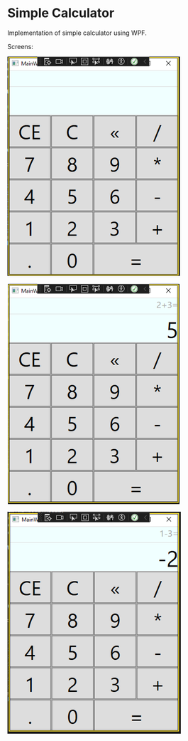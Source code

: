 # Simple Calculator

Implementation of simple calculator using WPF.

Screens:

![alt text](screens/Screenshot_01.png "screen_01")

![alt text](screens/Screenshot_02.png "screen_02")

![alt text](screens/Screenshot_03.png "screen_03")
